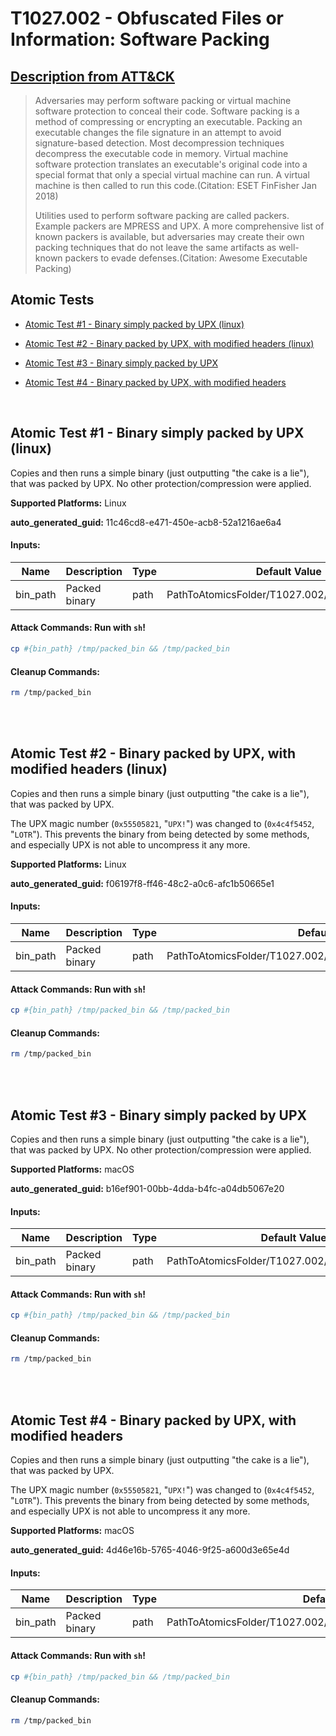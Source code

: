 # T1027.002 - Obfuscated Files or Information: Software Packing

## [Description from ATT&CK](https://attack.mitre.org/techniques/T1027/002)

<blockquote>Adversaries may perform software packing or virtual machine software protection to conceal their code. Software packing is a method of compressing or encrypting an executable. Packing an executable changes the file signature in an attempt to avoid signature-based detection. Most decompression techniques decompress the executable code in memory. Virtual machine software protection translates an executable's original code into a special format that only a special virtual machine can run. A virtual machine is then called to run this code.(Citation: ESET FinFisher Jan 2018)

Utilities used to perform software packing are called packers. Example packers are MPRESS and UPX. A more comprehensive list of known packers is available, but adversaries may create their own packing techniques that do not leave the same artifacts as well-known packers to evade defenses.(Citation: Awesome Executable Packing) </blockquote>

## Atomic Tests

- [Atomic Test #1 - Binary simply packed by UPX (linux)](#atomic-test-1---binary-simply-packed-by-upx-linux)

- [Atomic Test #2 - Binary packed by UPX, with modified headers (linux)](#atomic-test-2---binary-packed-by-upx-with-modified-headers-linux)

- [Atomic Test #3 - Binary simply packed by UPX](#atomic-test-3---binary-simply-packed-by-upx)

- [Atomic Test #4 - Binary packed by UPX, with modified headers](#atomic-test-4---binary-packed-by-upx-with-modified-headers)

<br/>

## Atomic Test #1 - Binary simply packed by UPX (linux)

Copies and then runs a simple binary (just outputting "the cake is a lie"), that was packed by UPX.
No other protection/compression were applied.

**Supported Platforms:** Linux

**auto_generated_guid:** 11c46cd8-e471-450e-acb8-52a1216ae6a4

#### Inputs:

| Name     | Description   | Type | Default Value                                    |
| -------- | ------------- | ---- | ------------------------------------------------ |
| bin_path | Packed binary | path | PathToAtomicsFolder/T1027.002/bin/linux/test_upx |

#### Attack Commands: Run with `sh`!

```sh
cp #{bin_path} /tmp/packed_bin && /tmp/packed_bin
```

#### Cleanup Commands:

```sh
rm /tmp/packed_bin
```

<br/>
<br/>

## Atomic Test #2 - Binary packed by UPX, with modified headers (linux)

Copies and then runs a simple binary (just outputting "the cake is a lie"), that was packed by UPX.

The UPX magic number (`0x55505821`, "`UPX!`") was changed to (`0x4c4f5452`, "`LOTR`"). This prevents the binary from being detected
by some methods, and especially UPX is not able to uncompress it any more.

**Supported Platforms:** Linux

**auto_generated_guid:** f06197f8-ff46-48c2-a0c6-afc1b50665e1

#### Inputs:

| Name     | Description   | Type | Default Value                                                   |
| -------- | ------------- | ---- | --------------------------------------------------------------- |
| bin_path | Packed binary | path | PathToAtomicsFolder/T1027.002/bin/linux/test_upx_header_changed |

#### Attack Commands: Run with `sh`!

```sh
cp #{bin_path} /tmp/packed_bin && /tmp/packed_bin
```

#### Cleanup Commands:

```sh
rm /tmp/packed_bin
```

<br/>
<br/>

## Atomic Test #3 - Binary simply packed by UPX

Copies and then runs a simple binary (just outputting "the cake is a lie"), that was packed by UPX.
No other protection/compression were applied.

**Supported Platforms:** macOS

**auto_generated_guid:** b16ef901-00bb-4dda-b4fc-a04db5067e20

#### Inputs:

| Name     | Description   | Type | Default Value                                     |
| -------- | ------------- | ---- | ------------------------------------------------- |
| bin_path | Packed binary | path | PathToAtomicsFolder/T1027.002/bin/darwin/test_upx |

#### Attack Commands: Run with `sh`!

```sh
cp #{bin_path} /tmp/packed_bin && /tmp/packed_bin
```

#### Cleanup Commands:

```sh
rm /tmp/packed_bin
```

<br/>
<br/>

## Atomic Test #4 - Binary packed by UPX, with modified headers

Copies and then runs a simple binary (just outputting "the cake is a lie"), that was packed by UPX.

The UPX magic number (`0x55505821`, "`UPX!`") was changed to (`0x4c4f5452`, "`LOTR`"). This prevents the binary from being detected
by some methods, and especially UPX is not able to uncompress it any more.

**Supported Platforms:** macOS

**auto_generated_guid:** 4d46e16b-5765-4046-9f25-a600d3e65e4d

#### Inputs:

| Name     | Description   | Type | Default Value                                                    |
| -------- | ------------- | ---- | ---------------------------------------------------------------- |
| bin_path | Packed binary | path | PathToAtomicsFolder/T1027.002/bin/darwin/test_upx_header_changed |

#### Attack Commands: Run with `sh`!

```sh
cp #{bin_path} /tmp/packed_bin && /tmp/packed_bin
```

#### Cleanup Commands:

```sh
rm /tmp/packed_bin
```

<br/>
